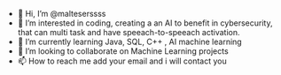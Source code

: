 - 👋 Hi, I’m @malteserssss
- 👀 I’m interested in coding, creating a an AI to benefit in cybersecurity, that can multi task and have speeach-to-speeach activation.
- 🌱 I’m currently learning Java, SQL, C++ , AI machine learning
- 💞️ I’m looking to collaborate on Machine Learning projects
- 📫 How to reach me add your email and i will contact you

<!---
malteserssss/malteserssss is a ✨ special ✨ repository because its `README.md` (this file) appears on your GitHub profile.
You can click the Preview link to take a look at your changes.
--->

